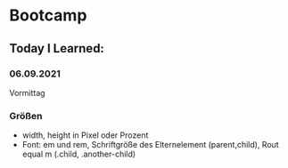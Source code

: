 # Bootcamp
## Today I Learned:
### 06.09.2021

Vormittag

### Größen
- width, height in Pixel oder Prozent
- Font: em und rem, Schriftgröße des Elternelement (parent,child), Rout equal m (.child, .another-child)
